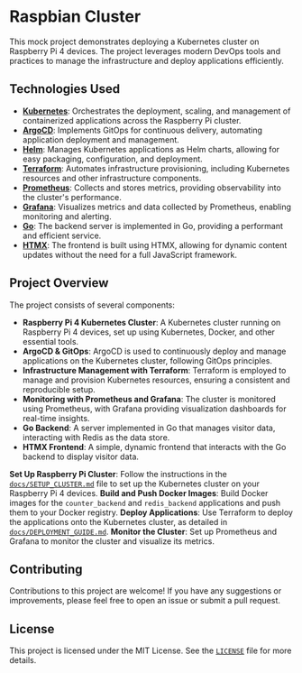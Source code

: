 # Raspbian Cluster

This mock project demonstrates deploying a Kubernetes cluster on Raspberry Pi 4 devices. The project leverages modern DevOps tools and practices to manage the infrastructure and deploy applications efficiently.

## Technologies Used

- **[Kubernetes](https://kubernetes.io/)**: Orchestrates the deployment, scaling, and management of containerized applications across the Raspberry Pi cluster.
- **[ArgoCD](https://argoproj.github.io/argo-cd/)**: Implements GitOps for continuous delivery, automating application deployment and management.
- **[Helm](https://helm.sh/)**: Manages Kubernetes applications as Helm charts, allowing for easy packaging, configuration, and deployment.
- **[Terraform](https://www.terraform.io/)**: Automates infrastructure provisioning, including Kubernetes resources and other infrastructure components.
- **[Prometheus](https://prometheus.io/)**: Collects and stores metrics, providing observability into the cluster's performance.
- **[Grafana](https://grafana.com/)**: Visualizes metrics and data collected by Prometheus, enabling monitoring and alerting.
- **[Go](https://golang.org/)**: The backend server is implemented in Go, providing a performant and efficient service.
- **[HTMX](https://htmx.org/)**: The frontend is built using HTMX, allowing for dynamic content updates without the need for a full JavaScript framework.

## Project Overview

The project consists of several components:

- **Raspberry Pi 4 Kubernetes Cluster**: A Kubernetes cluster running on Raspberry Pi 4 devices, set up using Kubernetes, Docker, and other essential tools.
- **ArgoCD & GitOps**: ArgoCD is used to continuously deploy and manage applications on the Kubernetes cluster, following GitOps principles.
- **Infrastructure Management with Terraform**: Terraform is employed to manage and provision Kubernetes resources, ensuring a consistent and reproducible setup.
- **Monitoring with Prometheus and Grafana**: The cluster is monitored using Prometheus, with Grafana providing visualization dashboards for real-time insights.
- **Go Backend**: A server implemented in Go that manages visitor data, interacting with Redis as the data store.
- **HTMX Frontend**: A simple, dynamic frontend that interacts with the Go backend to display visitor data.

**Set Up Raspberry Pi Cluster**: Follow the instructions in the [`docs/SETUP_CLUSTER.md`](./docs/SETUP_CLUSTER.md) file to set up the Kubernetes cluster on your Raspberry Pi 4 devices.
**Build and Push Docker Images**: Build Docker images for the `counter_backend` and `redis_backend` applications and push them to your Docker registry.
**Deploy Applications**: Use Terraform to deploy the applications onto the Kubernetes cluster, as detailed in [`docs/DEPLOYMENT_GUIDE.md`](./docs/DEPLOYMENT_GUIDE.md).
**Monitor the Cluster**: Set up Prometheus and Grafana to monitor the cluster and visualize its metrics.

## Contributing

Contributions to this project are welcome! If you have any suggestions or improvements, please feel free to open an issue or submit a pull request.

## License

This project is licensed under the MIT License. See the [`LICENSE`](./LICENSE) file for more details.
